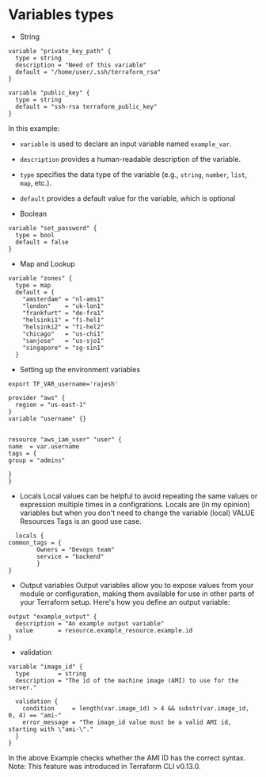 # Variables types
- String

```hcl
variable "private_key_path" {
  type = string
  description = "Need of this variable"
  default = "/home/user/.ssh/terraform_rsa"
}

variable "public_key" {
  type = string
  default = "ssh-rsa terraform_public_key"
}
```
In this example:

- `variable` is used to declare an input variable named `example_var`.
- `description` provides a human-readable description of the variable.
- `type` specifies the data type of the variable (e.g., `string`, `number`, `list`, `map`, etc.).
- `default` provides a default value for the variable, which is optional



- Boolean
```hcl
variable "set_password" {
  type = bool
  default = false
}
```


- Map and Lookup
  
```hcl
variable "zones" {
  type = map
  default = {
    "amsterdam" = "nl-ams1"
    "london"    = "uk-lon1"
    "frankfurt" = "de-fra1"
    "helsinki1" = "fi-hel1"
    "helsinki2" = "fi-hel2"
    "chicago"   = "us-chi1"
    "sanjose"   = "us-sjo1"
    "singapore" = "sg-sin1"
  }
```
- Setting up the environment variables
```hcl
export TF_VAR_username='rajesh'

provider "aws" {
  region = "us-east-1"
}
variable "username" {}


resource "aws_iam_user" "user" {
name  = var.username
tags = {
group = "admins"

}
}
```

- Locals
Local values can be helpful to avoid repeating the same values or expression multiple times in a configrations.
Locals are (in my opinion) variables but when you don't need to change the variable (local) VALUE
Resources Tags is an good use case.

```hcl
  locals {
common_tags = {
        Owners = "Devops team"
        service = "backend"
        }
}
```

- Output variables
Output variables allow you to expose values from your module or configuration, making them available for use in other parts of your Terraform setup. Here's how you define an output variable:
```hcl
output "example_output" {
  description = "An example output variable"
  value       = resource.example_resource.example.id
}
```


- validation
```hcl
variable "image_id" {
  type        = string
  description = "The id of the machine image (AMI) to use for the server."

  validation {
    condition     = length(var.image_id) > 4 && substr(var.image_id, 0, 4) == "ami-"
    error_message = "The image_id value must be a valid AMI id, starting with \"ami-\"."
  }
}
```
In the above Example checks whether the AMI ID has the correct syntax.
Note: This feature was introduced in Terraform CLI v0.13.0.
